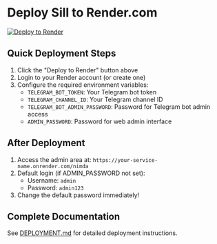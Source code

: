 # Deploy Sill to Render.com

[![Deploy to Render](https://render.com/images/deploy-to-render-button.svg)](https://render.com/deploy?repo=https://github.com/sandy2k25/sill)

## Quick Deployment Steps

1. Click the "Deploy to Render" button above
2. Login to your Render account (or create one)
3. Configure the required environment variables:
   - `TELEGRAM_BOT_TOKEN`: Your Telegram bot token 
   - `TELEGRAM_CHANNEL_ID`: Your Telegram channel ID
   - `TELEGRAM_BOT_ADMIN_PASSWORD`: Password for Telegram bot admin access
   - `ADMIN_PASSWORD`: Password for web admin interface

## After Deployment

1. Access the admin area at: `https://your-service-name.onrender.com/nimda`
2. Default login (if ADMIN_PASSWORD not set):
   - Username: `admin`
   - Password: `admin123`
3. Change the default password immediately!

## Complete Documentation

See [DEPLOYMENT.md](./DEPLOYMENT.md) for detailed deployment instructions.